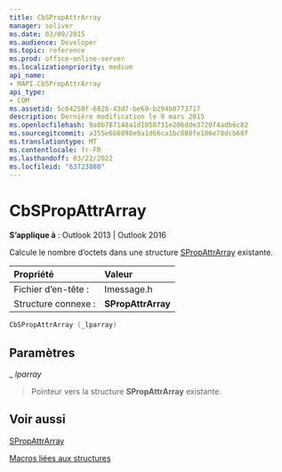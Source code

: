 ```yaml
---
title: CbSPropAttrArray
manager: soliver
ms.date: 03/09/2015
ms.audience: Developer
ms.topic: reference
ms.prod: office-online-server
ms.localizationpriority: medium
api_name:
- MAPI.CbSPropAttrArray
api_type:
- COM
ms.assetid: 5c64258f-6828-43d7-be69-b294b0773717
description: Dernière modification le 9 mars 2015
ms.openlocfilehash: 9a0b787148a1d1050731e206dde3720f4adb6c82
ms.sourcegitcommit: a355e6b8898e9a1d66ca1bc808fe106e78dcb68f
ms.translationtype: MT
ms.contentlocale: fr-FR
ms.lasthandoff: 03/22/2022
ms.locfileid: "63723880"
---
```

# <a name="cbspropattrarray"></a>CbSPropAttrArray

  
  
**S’applique à** : Outlook 2013 | Outlook 2016 
  
Calcule le nombre d’octets dans une structure [SPropAttrArray](spropattrarray.md) existante. 
  
|Propriété |Valeur |
|:-----|:-----|
|Fichier d’en-tête :  <br/> |Imessage.h  <br/> |
|Structure connexe :  <br/> |**SPropAttrArray** <br/> |
   
```cpp
CbSPropAttrArray (_lparray)
```

## <a name="parameters"></a>Paramètres

 _ _lparray_
  
> Pointeur vers la structure **SPropAttrArray** existante. 
    
## <a name="see-also"></a>Voir aussi



[SPropAttrArray](spropattrarray.md)


[Macros liées aux structures](macros-related-to-structures.md)

